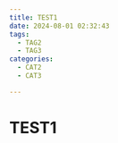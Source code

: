 ```yaml
---
title: TEST1
date: 2024-08-01 02:32:43
tags: 
  - TAG2
  - TAG3
categories: 
  - CAT2
  - CAT3

---
```


# TEST1
